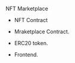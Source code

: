 NFT Marketplace

- NFT Contract

- Mraketplace Contract.
  <!-- List a NFT for sale at some price -->
  <!-- Purchase one of the listed tokens -->

- ERC20 token.

- Frontend.
